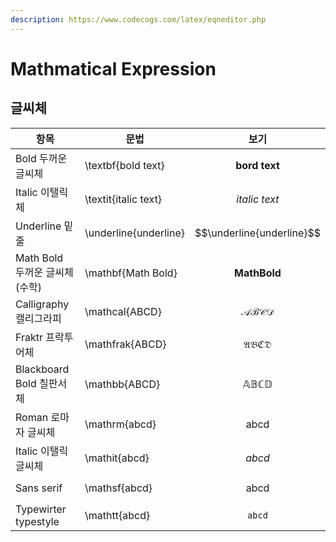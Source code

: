 ```yaml
---
description: https://www.codecogs.com/latex/eqneditor.php
---
```


# Mathmatical Expression

## 글씨체

| 항목               | 문법                | 보기             |
| ------------------ | ------------------ | -----------------|
| Bold 두꺼운 글씨체 | \textbf{bold text} | $$\textbf{bord text}$$ |
| Italic 이탤릭체   | \textit{italic text} | $$\textit{italic text}$$ |
| Underline 밑줄 | \underline{underline} | $$\underline{underline}$$ |
| Math Bold 두꺼운 글씨체(수학) | \mathbf{Math Bold} | $$\mathbf{Math Bold}$$
Calligraphy 캘리그라피 | \mathcal{ABCD} | $$\mathcal{ABCD}$$
Fraktr 프락투어체 | \mathfrak{ABCD}|$$\mathfrak{ABCD}$$
Blackboard Bold 칠판서체 | \mathbb{ABCD} | $$\mathbb{ABCD}$$
Roman 로마자 글씨체 | \mathrm{abcd} | $$\mathrm{abcd}$$
Italic 이탤릭 글씨체 | \mathit{abcd} | $$\mathit{abcd}$$
Sans serif | \mathsf{abcd} | $$\mathsf{abcd}$$
Typewirter typestyle | \mathtt{abcd} | $$\mathtt{abcd}$$

